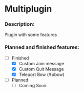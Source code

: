 # Multiplugin

### Description:
Plugin with some features

### Planned and finished features:
- [ ] Finished
    - [x] Custom Join message
    - [x] Custom Quit Message
    - [x] Teleport Bow (/tpbow)
- [ ] Planned
	- [ ] Coming Soon